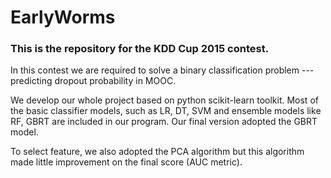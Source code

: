 # EarlyWorms

### This is the repository for the KDD Cup 2015 contest.

In this contest we are required to solve a binary classification problem --- predicting dropout probability in MOOC.

We develop our whole project based on python scikit-learn toolkit. Most of the basic classifier models, such as LR, DT, SVM and ensemble models like RF, GBRT are included in our program. Our final version adopted the GBRT model.

To select feature, we also adopted the PCA algorithm but this algorithm made little improvement on the final score (AUC metric).


